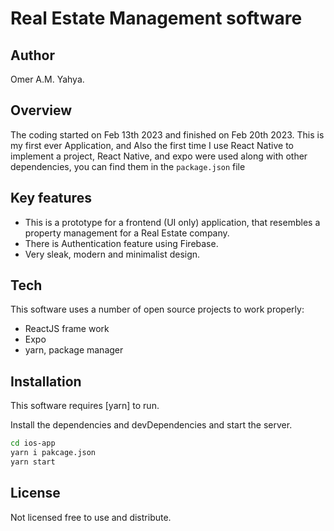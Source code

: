 # Real Estate Management software

## Author

Omer A.M. Yahya.

## Overview

The coding started on Feb 13th 2023 and finished on Feb 20th 2023.
This is my first ever Application, and Also the first time I use React Native to implement a project, React Native, and expo were used along with other dependencies, you can find them in the `package.json` file

## Key features

- This is a prototype for a frontend (UI only) application, that resembles a property management for a Real Estate company.
- There is Authentication feature using Firebase.
- Very sleak, modern and minimalist design.

## Tech

This software uses a number of open source projects to work properly:

- ReactJS frame work
- Expo
- yarn, package manager

## Installation

This software requires [yarn] to run.

Install the dependencies and devDependencies and start the server.

```sh
cd ios-app
yarn i pakcage.json
yarn start
```

## License

Not licensed free to use and distribute.
